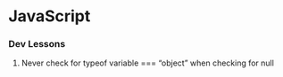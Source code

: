 # JavaScript

### Dev Lessons

1. Never check for typeof variable === “object” when checking for null

